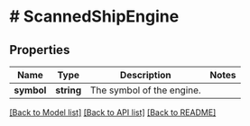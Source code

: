 # # ScannedShipEngine

## Properties

Name | Type | Description | Notes
------------ | ------------- | ------------- | -------------
**symbol** | **string** | The symbol of the engine. |

[[Back to Model list]](../../README.md#models) [[Back to API list]](../../README.md#endpoints) [[Back to README]](../../README.md)
